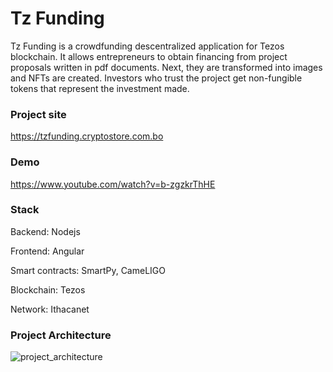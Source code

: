 # Tz Funding

Tz Funding is a crowdfunding descentralized application for Tezos blockchain.
It allows entrepreneurs to obtain financing from project proposals written in pdf documents.
Next, they are transformed into images and NFTs are created.
Investors who trust the project get non-fungible tokens that represent the investment made.

### Project site
https://tzfunding.cryptostore.com.bo

### Demo

https://www.youtube.com/watch?v=b-zgzkrThHE

### Stack

Backend: Nodejs

Frontend: Angular

Smart contracts: SmartPy, CameLIGO

Blockchain: Tezos

Network: Ithacanet

### Project Architecture

![project_architecture](http://200.58.83.81:3000/wp-images/tzfunding_project_architecture.png)
